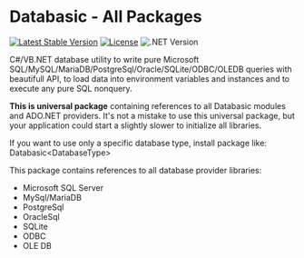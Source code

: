 # Databasic - All Packages

[![Latest Stable Version](https://img.shields.io/badge/Stable-v1.2.9-brightgreen.svg?style=plastic)](https://github.com/databasic-net/databasic-core/releases)
[![License](https://img.shields.io/badge/Licence-BSD3-brightgreen.svg?style=plastic)](https://raw.githubusercontent.com/databasic-net/databasic-core/master/LICENCE.md)
![.NET Version](https://img.shields.io/badge/.NET->=4.0-brightgreen.svg?style=plastic)

C#/VB.NET database utility to write pure Microsoft SQL/MySQL/MariaDB/PostgreSql/Oracle/SQLite/ODBC/OLEDB queries with beautifull API, to load data into environment variables and instances and to execute any pure SQL nonquery.

**This is universal package** containing references to all Databasic modules and ADO.NET providers.
It's not a mistake to use this universal package, but your application could start a slightly slower to initialize all libraries.

If you want to use only a specific database type, install package like: Databasic&#60;DatabaseType&#62;
      
This package contains references to all database provider libraries:
- Microsoft SQL Server
- MySql/MariaDB
- PostgreSql
- OracleSql
- SQLite
- ODBC
- OLE DB
